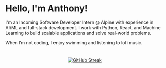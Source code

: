 # Hello, I'm Anthony!

I'm an Incoming Software Developer Intern @ Alpine with experience in AI/ML and full-stack development. I work with Python, React, and Machine Learning to build scalable applications and solve real-world problems.

When I’m not coding, I enjoy swimming and listening to lofi music.

#
<p align="center">
    <a href="https://git.io/streak-stats"><img src="https://streak-stats.demolab.com?user=anbguye&theme=tokyonight-duo&hide_border=true&date_format=n%2Fj%5B%2FY%5D" alt="GitHub Streak" /></a>
</p>
